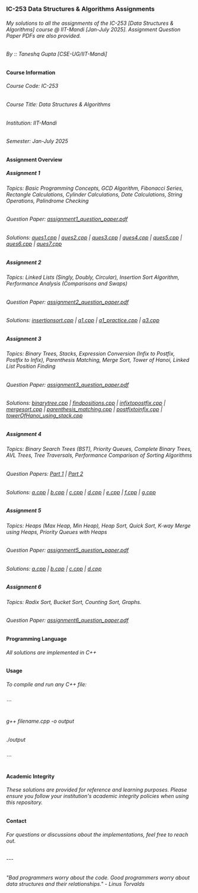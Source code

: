 ### IC-253 Data Structures & Algorithms Assignments

###### My solutions to all the assignments of the IC-253 [Data Structures & Algorithms] course @ IIT-Mandi [Jan-July 2025]. Assignment Question Paper PDFs are also provided.
###### By :: Taneshq Gupta [CSE-UG/IIT-Mandi]

#### Course Information

###### Course Code: IC-253
###### Course Title: Data Structures & Algorithms
###### Institution: IIT-Mandi
###### Semester: Jan-July 2025

#### Assignment Overview

##### Assignment 1
###### Topics: Basic Programming Concepts, GCD Algorithm, Fibonacci Series, Rectangle Calculations, Cylinder Calculations, Date Calculations, String Operations, Palindrome Checking
###### Question Paper: [assignment1_question_paper.pdf](ic253assignment1/assignment1_question_paper.pdf)
###### Solutions: [ques1.cpp](ic253assignment1/ques1.cpp) | [ques2.cpp](ic253assignment1/ques2.cpp) | [ques3.cpp](ic253assignment1/ques3.cpp) | [ques4.cpp](ic253assignment1/ques4.cpp) | [ques5.cpp](ic253assignment1/ques5.cpp) | [ques6.cpp](ic253assignment1/ques6.cpp) | [ques7.cpp](ic253assignment1/ques7.cpp)

##### Assignment 2
###### Topics: Linked Lists (Singly, Doubly, Circular), Insertion Sort Algorithm, Performance Analysis (Comparisons and Swaps)
###### Question Paper: [assignment2_question_paper.pdf](ic253assignment2/assignment2_question_paper.pdf)
###### Solutions: [insertionsort.cpp](ic253assignment2/insertionsort.cpp) | [q1.cpp](ic253assignment2/q1.cpp) | [q1_practice.cpp](ic253assignment2/q1_practice.cpp) | [q3.cpp](ic253assignment2/q3.cpp)

##### Assignment 3
###### Topics: Binary Trees, Stacks, Expression Conversion (Infix to Postfix, Postfix to Infix), Parenthesis Matching, Merge Sort, Tower of Hanoi, Linked List Position Finding
###### Question Paper: [assignment3_question_paper.pdf](ic253assignment3/assignment3_question_paper.pdf)
###### Solutions: [binarytree.cpp](ic253assignment3/binarytree.cpp) | [findpositions.cpp](ic253assignment3/findpositions.cpp) | [infixtopostfix.cpp](ic253assignment3/infixtopostfix.cpp) | [mergesort.cpp](ic253assignment3/mergesort.cpp) | [parenthesis_matching.cpp](ic253assignment3/parenthesis_matching.cpp) | [postfixtoinfix.cpp](ic253assignment3/postfixtoinfix.cpp) | [towerOfHanoi_using_stack.cpp](ic253assignment3/towerOfHanoi_using_stack.cpp)

##### Assignment 4
###### Topics: Binary Search Trees (BST), Priority Queues, Complete Binary Trees, AVL Trees, Tree Traversals, Performance Comparison of Sorting Algorithms
###### Question Papers: [Part 1](ic253assignment4/assignment4_part1_question_paper.pdf) | [Part 2](ic253assignment4/assignment4_part2_question_paper.pdf)
###### Solutions: [a.cpp](ic253assignment4/a.cpp) | [b.cpp](ic253assignment4/b.cpp) | [c.cpp](ic253assignment4/c.cpp) | [d.cpp](ic253assignment4/d.cpp) | [e.cpp](ic253assignment4/e.cpp) | [f.cpp](ic253assignment4/f.cpp) | [g.cpp](ic253assignment4/g.cpp)

##### Assignment 5
###### Topics: Heaps (Max Heap, Min Heap), Heap Sort, Quick Sort, K-way Merge using Heaps, Priority Queues with Heaps
###### Question Paper: [assignment5_question_paper.pdf](ic253assignment5/assignment5_question_paper.pdf)
###### Solutions: [a.cpp](ic253assignment5/a.cpp) | [b.cpp](ic253assignment5/b.cpp) | [c.cpp](ic253assignment5/c.cpp) | [d.cpp](ic253assignment5/d.cpp)

##### Assignment 6
###### Topics: Radix Sort, Bucket Sort, Counting Sort, Graphs.
###### Question Paper: [assignment6_question_paper.pdf](ic253assignment6/assignment6_question_paper.pdf)

#### Programming Language

###### All solutions are implemented in C++

#### Usage

###### To compile and run any C++ file:
###### ```
###### g++ filename.cpp -o output
###### ./output
###### ```

#### Academic Integrity

###### These solutions are provided for reference and learning purposes. Please ensure you follow your institution's academic integrity policies when using this repository.

#### Contact

###### For questions or discussions about the implementations, feel free to reach out.

###### ---
###### *"Bad programmers worry about the code. Good programmers worry about data structures and their relationships."* - Linus Torvalds

